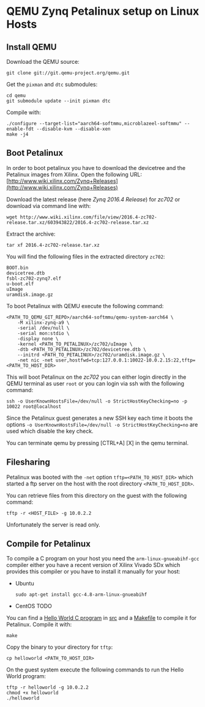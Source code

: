 <!--
Author: Konstantin Lübeck (University of Tübingen, Chair for Embedded Systems)
-->

# QEMU Zynq Petalinux setup on Linux Hosts

## Install QEMU

Download the QEMU source:
```
git clone git://git.qemu-project.org/qemu.git
```

Get the `pixman` and `dtc` submodules:
```
cd qemu
git submodule update --init pixman dtc
```

Compile with:
```
./configure --target-list="aarch64-softmmu,microblazeel-softmmu" --enable-fdt --disable-kvm --disable-xen
make -j4
```

## Boot Petalinux

In order to boot petalinux you have to download the devicetree and the Petalinux images from Xilinx. Open the following URL: [http://www.wiki.xilinx.com/Zynq+Releases](http://www.wiki.xilinx.com/Zynq+Releases)

Download the latest release (here _Zynq 2016.4 Release_) for _zc702_ or download via command line with:
```
wget http://www.wiki.xilinx.com/file/view/2016.4-zc702-release.tar.xz/603943822/2016.4-zc702-release.tar.xz
```

Extract the archive:
```
tar xf 2016.4-zc702-release.tar.xz
``` 

You will find the following files in the extracted directory `zc702`:
```
BOOT.bin
devicetree.dtb
fsbl-zc702-zynq7.elf
u-boot.elf
uImage
uramdisk.image.gz
```

To boot Petalinux with QEMU execute the following command:
``` 
<PATH_TO_QEMU_GIT_REPO>/aarch64-softmmu/qemu-system-aarch64 \ 
    -M xilinx-zynq-a9 \
    -serial /dev/null \
    -serial mon:stdio \
    -display none \
    -kernel <PATH_TO_PETALINUX>/zc702/uImage \
    -dtb <PATH_TO_PETALINUX>/zc702/devicetree.dtb \
    --initrd <PATH_TO_PETALINUX>/zc702/uramdisk.image.gz \
    -net nic -net user,hostfwd=tcp:127.0.0.1:10022-10.0.2.15:22,tftp=<PATH_TO_HOST_DIR>
``` 

This will boot Petalinux on the _zc702_ you can either login directly in the QEMU terminal as user `root` or you can login via ssh with the following command:

```
ssh -o UserKnownHostsFile=/dev/null -o StrictHostKeyChecking=no -p 10022 root@localhost
```

Since the Petalinux guest generates a new SSH key each time it boots the options `-o UserKnownHostsFile=/dev/null -o StrictHostKeyChecking=no` are used which disable the key check.

You can terminate qemu by pressing [CTRL+A] [X] in the qemu terminal.

## Filesharing

Petalinux was booted with the `-net` option `tftp=<PATH_TO_HOST_DIR>` which started a ftp server on the host with the root directory `<PATH_TO_HOST_DIR>`. 

You can retrieve files from this directory on the guest with the following command:
```
tftp -r <HOST_FILE> -g 10.0.2.2
```

Unfortunately the server is read only.

## Compile for Petalinux

To compile a C program on your host you need the `arm-linux-gnueabihf-gcc` compiler either you have a recent version of Xilinx Vivado SDx which provides this compiler or you have to install it manually for your host:

 * Ubuntu
    ```
    sudo apt-get install gcc-4.8-arm-linux-gnueabihf
    ```

 * CentOS
    TODO

You can find a [Hello World C program](./src/helloworld.c) in [src](./src) and a [Makefile](./src/Makefile) to compile it for Petalinux. Compile it with:
```
make
```

Copy the binary to your directory for `tftp`:
```
cp helloworld <PATH_TO_HOST_DIR>
```

On the guest system execute the following commands to run the Hello World program:
```
tftp -r helloworld -g 10.0.2.2
chmod +x helloworld
./helloworld
```

